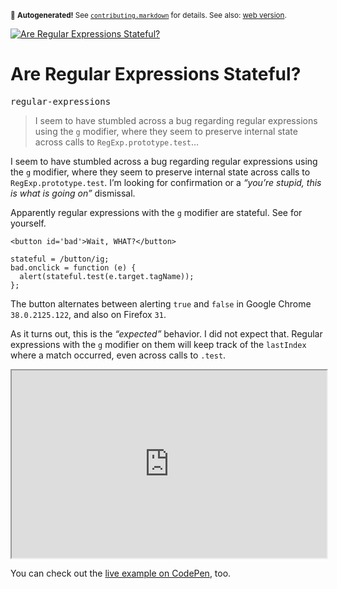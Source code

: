 <sub>&#x1F6A8; <strong>Autogenerated!</strong> See <a href="https://github.com/ponyfoo/articles/tree/noindex/contributing.markdown"><code>contributing.markdown</code></a> for details. See also: <a href="https://ponyfoo.com/articles/stateful-regular-expressions">web version</a>.</sub>

<a href="https://ponyfoo.com/articles/stateful-regular-expressions"><div><img src="https://i.imgur.com/sfKUWTN.jpg" alt="Are Regular Expressions Stateful?"></div></a>

<h1>Are Regular Expressions Stateful?</h1>

<p><kbd>regular-expressions</kbd></p>

<blockquote><p>I seem to have stumbled across a bug regarding regular expressions using the <code>g</code> modifier, where they seem to preserve internal state across calls to <code>RegExp.prototype.test</code>&#x2026;</p></blockquote>

<div><p>I seem to have stumbled across a bug regarding regular expressions using the <code class="md-code md-code-inline">g</code> modifier, where they seem to preserve internal state across calls to <code class="md-code md-code-inline">RegExp.prototype.test</code>. I&#x2019;m looking for confirmation or a <em>&#x201C;you&#x2019;re stupid, this is what is going on&#x201D;</em> dismissal.</p></div>

<blockquote></blockquote>

<div><p>Apparently regular expressions with the <code class="md-code md-code-inline">g</code> modifier are stateful. See for yourself.</p></div>

<div><pre class="md-code-block"><code class="md-code md-lang-xml"><span class="md-code-tag">&lt;<span class="md-code-title">button</span> <span class="md-code-attribute">id</span>=<span class="md-code-value">&apos;bad&apos;</span>&gt;</span>Wait, WHAT?<span class="md-code-tag">&lt;/<span class="md-code-title">button</span>&gt;</span>
</code></pre> <pre class="md-code-block"><code class="md-code md-lang-javascript">stateful = <span class="md-code-regexp">/button/ig</span>;
bad.onclick = <span class="md-code-function"><span class="md-code-keyword">function</span> <span class="md-code-params">(e)</span> </span>{
  alert(stateful.test(e.target.tagName));
};
</code></pre> <p>The button alternates between alerting <code class="md-code md-code-inline">true</code> and <code class="md-code md-code-inline">false</code> in Google Chrome <code class="md-code md-code-inline">38.0.2125.122</code>, and also on Firefox <code class="md-code md-code-inline">31</code>.</p> <p>As it turns out, this is the <em>&#x201C;expected&#x201D;</em> behavior. I did not expect that. Regular expressions with the <code class="md-code md-code-inline">g</code> modifier on them will keep track of the <code class="md-code md-code-inline">lastIndex</code> where a match occurred, even across calls to <code class="md-code md-code-inline">.test</code>.</p> <iframe src="https://codepen.io/bevacqua/fullembedgrid/xbxqQQ/?type=embed&amp;safe=true" width="100%" height="300"></iframe> <p>You can check out the <a href="https://codepen.io/bevacqua/full/xbxqQQ/" target="_blank" rel="noopener noreferrer" aria-label="What is going on?">live example on CodePen</a>, too.</p></div>
